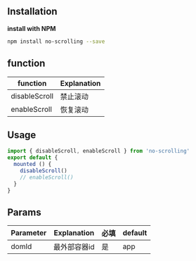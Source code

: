 ## Installation
**install with NPM**
```bash
npm install no-scrolling --save
```

## function
function | Explanation
----|----
disableScroll | 禁止滚动
enableScroll | 恢复滚动

## Usage

```js
import { disableScroll, enableScroll } from 'no-scrolling'
export default {
  mounted () {
    disableScroll()
    // enableScroll()
  }
}
```

## Params
Parameter | Explanation | 必填 | default
----|----|----|----
domId | 最外部容器id | 是 | app
